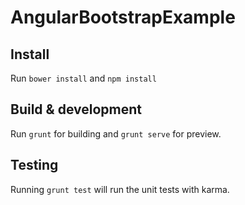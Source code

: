 # AngularBootstrapExample

## Install

Run `bower install` and `npm install`

## Build & development

Run `grunt` for building and `grunt serve` for preview.

## Testing

Running `grunt test` will run the unit tests with karma.
